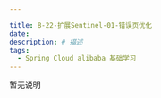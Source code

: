 ```yaml
---

title: 8-22-扩展Sentinel-01-错误页优化
date: 
description: # 描述
tags: 
  - Spring Cloud alibaba 基础学习
---
```


暂无说明

<!-- more -->


